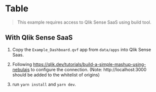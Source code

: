# Table

> This example requires access to Qlik Sense SaaS using build tool.

## With Qlik Sense SaaS

1. Copy the `Example_Dashboard.qvf` app from `data/apps` into Qlik Sense Saas.

2. Following https://qlik.dev/tutorials/build-a-simple-mashup-using-nebulajs to
   configure the connection. (Note: http://localhost:3000 should be added to the whitelist of origins)

3. run `yarn install` and `yarn dev`.
